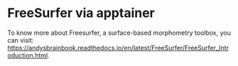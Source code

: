 # FreeSurfer via apptainer
To know more about Freesurfer, a surface-based morphometry toolbox, you can visit: https://andysbrainbook.readthedocs.io/en/latest/FreeSurfer/FreeSurfer_Introduction.html.
